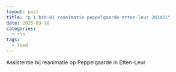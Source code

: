 ```yaml
---
layout: post
title: "p 1 bzb-01 reanimatie peppelgaarde etten-leur 203431"
date: 2025-03-10
categories: 
  - rss
tags: 
  - feed
---
```


Assistentie bij reanimatie op Peppelgaarde in Etten-Leur

